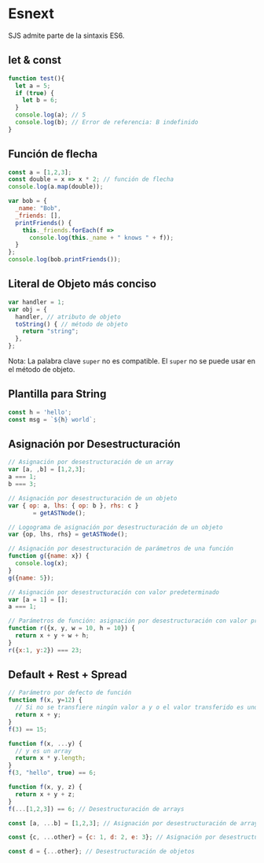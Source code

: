 # Esnext

SJS admite parte de la sintaxis ES6.

## let & const

```js
function test(){
  let a = 5;
  if (true) {
    let b = 6;
  }
  console.log(a); // 5
  console.log(b); // Error de referencia: B indefinido
}
```

## Función de flecha

```js
const a = [1,2,3];
const double = x => x * 2; // función de flecha
console.log(a.map(double));

var bob = {
  _name: "Bob",
  _friends: [],
  printFriends() {
    this._friends.forEach(f =>
      console.log(this._name + " knows " + f));
  }
};
console.log(bob.printFriends());
```

## Literal de Objeto más conciso

```js
var handler = 1;
var obj = {
  handler, // atributo de objeto
  toString() { // método de objeto
	return "string";
  },
};
```

Nota: La palabra clave ```super``` no es compatible. El ```super``` no se puede usar en el método de objeto.

## Plantilla para String

```js
const h = 'hello';
const msg = `${h} world`;
```

## Asignación por Desestructuración

```js
// Asignación por desestructuración de un array
var [a, ,b] = [1,2,3];
a === 1;
b === 3;

// Asignación por desestructuración de un objeto
var { op: a, lhs: { op: b }, rhs: c }
       = getASTNode();

// Logograma de asignación por desestructuración de un objeto
var {op, lhs, rhs} = getASTNode();

// Asignación por desestructuración de parámetros de una función
function g({name: x}) {
  console.log(x);
}
g({name: 5});

// Asignación por desestructuración con valor predeterminado
var [a = 1] = [];
a === 1;

// Parámetros de función: asignación por desestructuración con valor predeterminado
function r({x, y, w = 10, h = 10}) {
  return x + y + w + h;
}
r({x:1, y:2}) === 23;
```

## Default + Rest + Spread

```js
// Parámetro por defecto de función
function f(x, y=12) {
  // Si no se transfiere ningún valor a y o el valor transferido es undefined, entonces el valor de y es 12
  return x + y;
}
f(3) == 15;

function f(x, ...y) {
  // y es un array
  return x * y.length;
}
f(3, "hello", true) == 6;

function f(x, y, z) {
  return x + y + z;
}
f(...[1,2,3]) == 6; // Desestructuración de arrays

const [a, ...b] = [1,2,3]; // Asignación por desestructuración de arrays, b = [2, 3]

const {c, ...other} = {c: 1, d: 2, e: 3}; // Asignación por desestructuración de objetos, other = {d: 2, e: 3}

const d = {...other}; // Desestructuración de objetos
```